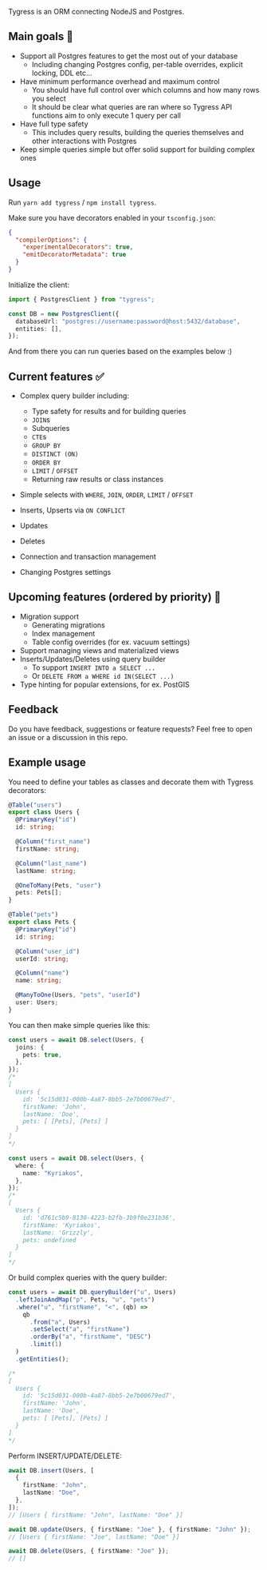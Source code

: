 Tygress is an ORM connecting NodeJS and Postgres.

## Main goals 🎯

- Support all Postgres features to get the most out of your database
  - Including changing Postgres config, per-table overrides, explicit locking, DDL etc...
- Have minimum performance overhead and maximum control
  - You should have full control over which columns and how many rows you select
  - It should be clear what queries are ran where so Tygress API functions aim to only execute 1 query per call
- Have full type safety
  - This includes query results, building the queries themselves and other interactions with Postgres
- Keep simple queries simple but offer solid support for building complex ones

## Usage

Run `yarn add tygress` / `npm install tygress`.

Make sure you have decorators enabled in your `tsconfig.json`:

```json
{
  "compilerOptions": {
    "experimentalDecorators": true,
    "emitDecoratorMetadata": true
  }
}
```

Initialize the client:

```typescript
import { PostgresClient } from "tygress";

const DB = new PostgresClient({
  databaseUrl: "postgres://username:password@host:5432/database",
  entities: [],
});
```

And from there you can run queries based on the examples below :)

## Current features ✅

- Complex query builder including:

  - Type safety for results and for building queries
  - `JOIN`s
  - Subqueries
  - `CTE`s
  - `GROUP BY`
  - `DISTINCT (ON)`
  - `ORDER BY`
  - `LIMIT` / `OFFSET`
  - Returning raw results or class instances

- Simple selects with `WHERE`, `JOIN`, `ORDER`, `LIMIT` / `OFFSET`
- Inserts, Upserts via `ON CONFLICT`
- Updates
- Deletes
- Connection and transaction management
- Changing Postgres settings

## Upcoming features (ordered by priority) 🚧

- Migration support
  - Generating migrations
  - Index management
  - Table config overrides (for ex. vacuum settings)
- Support managing views and materialized views
- Inserts/Updates/Deletes using query builder
  - To support `INSERT INTO a SELECT ...`
  - Or `DELETE FROM a WHERE id IN(SELECT ...)`
- Type hinting for popular extensions, for ex. PostGIS

## Feedback

Do you have feedback, suggestions or feature requests? Feel free to open an issue or a discussion in this repo.

## Example usage

You need to define your tables as classes and decorate them with Tygress decorators:

```typescript
@Table("users")
export class Users {
  @PrimaryKey("id")
  id: string;

  @Column("first_name")
  firstName: string;

  @Column("last_name")
  lastName: string;

  @OneToMany(Pets, "user")
  pets: Pets[];
}

@Table("pets")
export class Pets {
  @PrimaryKey("id")
  id: string;

  @Column("user_id")
  userId: string;

  @Column("name")
  name: string;

  @ManyToOne(Users, "pets", "userId")
  user: Users;
}
```

You can then make simple queries like this:

```typescript
const users = await DB.select(Users, {
  joins: {
    pets: true,
  },
});
/*
[
  Users {
    id: '5c15d031-000b-4a87-8bb5-2e7b00679ed7',
    firstName: 'John',
    lastName: 'Doe',
    pets: [ [Pets], [Pets] ]
  }
]
*/

const users = await DB.select(Users, {
  where: {
    name: "Kyriakos",
  },
});
/*
[
  Users {
    id: 'd761c5b9-8130-4223-b2fb-3b9f0e231b36',
    firstName: 'Kyriakos',
    lastName: 'Grizzly',
    pets: undefined
  }
]
*/
```

Or build complex queries with the query builder:

```typescript
const users = await DB.queryBuilder("u", Users)
  .leftJoinAndMap("p", Pets, "u", "pets")
  .where("u", "firstName", "<", (qb) =>
    qb
      .from("a", Users)
      .setSelect("a", "firstName")
      .orderBy("a", "firstName", "DESC")
      .limit(1)
  )
  .getEntities();

/*
[
  Users {
    id: '5c15d031-000b-4a87-8bb5-2e7b00679ed7',
    firstName: 'John',
    lastName: 'Doe',
    pets: [ [Pets], [Pets] ]
  }
]
*/
```

Perform INSERT/UPDATE/DELETE:

```typescript
await DB.insert(Users, [
  {
    firstName: "John",
    lastName: "Doe",
  },
]);
// [Users { firstName: "John", lastName: "Doe" }]

await DB.update(Users, { firstName: "Joe" }, { firstName: "John" });
// [Users { firstName: "Joe", lastName: "Doe" }]

await DB.delete(Users, { firstName: "Joe" });
// []
```
